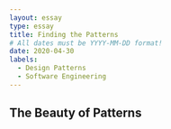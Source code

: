 ```yaml
---
layout: essay
type: essay
title: Finding the Patterns
# All dates must be YYYY-MM-DD format!
date: 2020-04-30
labels:
  - Design Patterns
  - Software Engineering
---
```


## The Beauty of Patterns




